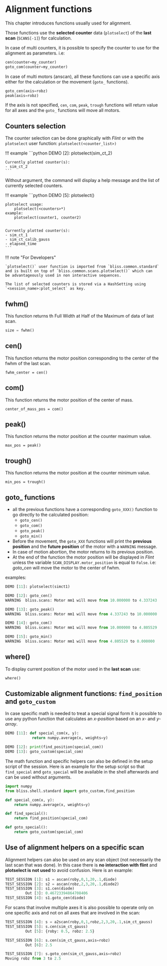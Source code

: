 # Alignment functions

This chapter introduces functions usually used for alignment.

Those functions use the **selected counter** data (`plotselect`) of the **last
scan** (`SCANS[-1]`) for calculation.

In case of multi counters, it is possible to specify the counter to use
for the alignment as parameters. i.e:

```python
cen(counter=my_counter)
goto_com(counter=my_counter)
```

In case of multi motors (anscan), all these functions can use a specific
axis either for the calculation or the movement (`goto_` functions).

```python
goto_cen(axis=robz)
peak(axis=robz)
```

If the axis is not specified, `cen`, `com`, `peak`, `trough` functions will return value for
all axes and the `goto_` functions will move all motors.

## Counters selection

The counter selection can be done graphically with *Flint* or with the
`plotselect` user function: `plotselect(<counter_list>)`


!!! example
    ```python
    DEMO [2]: plotselect(sim_ct_2)
    
    Currently plotted counter(s):
    - sim_ct_2
    ```

Without argument, the command will display a help message and the list of
currently selected counters.

!!! example
    ```python
    DEMO [5]: plotselect()
    
    plotselect usage:
        plotselect(<counters>*)
    example:
        plotselect(counter1, counter2)
    
    
    Currently plotted counter(s):
    - sim_ct_1
    - sim_ct_calib_gauss
    - elapsed_time
    ```


!!! note "For Developers"

    `plotselect()` user function is imported from `bliss.common.standard`
    and is built on top of `bliss.common.scans.plotselect()` which can
    be advantageously used in non interactive sequences.
    
    The list of selected counters is stored via a HashSetting using
    `<session_name>:plot_select` as key.

## fwhm()

This function returns th Full Width at Half of the Maximum of data of last scan.

```python
size = fwhm()
```

## cen()

This function returns the motor position corresponding to the center of the fwhm
of the last scan.
```
fwhm_center = cen()
```

## com()

This function returns the motor position of the center of mass.
```
center_of_mass_pos = com()
```

## peak()

This function returns the motor position at the counter maximum value.
```
max_pos = peak()
```

## trough()

This function returns the motor position at the counter minimum value.
```
min_pos = trough()
```

## goto_ functions

* all the previous functions have a corresponding `goto_XXX()` function
to go directly to the calculated position:
    * `goto_cen()`
    * `goto_com()`
    * `goto_peak()`
    * `goto_min()`
* Before the movement, the `goto_XXX` functions will print the **previous position** and
the **future position** of the motor with a `WARNING` message.
* In case of motion abortion, the motor returns to its previous
position.
* At the end of the function the motor position will be displayed in
*Flint* unless the variable `SCAN_DISPLAY.motor_position` is equal
to `False`.  i.e: *goto_cen* will move the motor to the center of
fwhm.


examples:
```python
DEMO [11]: plotselect(simct1)

DEMO [12]: goto_cen()
WARNING  bliss.scans: Motor mm1 will move from 10.000000 to 4.337243

DEMO [13]: goto_peak()
WARNING  bliss.scans: Motor mm1 will move from 4.337243 to 10.000000

DEMO [14]: goto_com()
WARNING  bliss.scans: Motor mm1 will move from 10.000000 to 4.805529

DEMO [15]: goto_min()
WARNING  bliss.scans: Motor mm1 will move from 4.805529 to 0.000000

```

## where()

To display current position of the motor used in the **last scan** use:
```python
where()
```

## Customizable alignment functions: `find_position` and `goto_custom`

In case specific math is needed to treat a special signal form it is
possible to use any python function that calculates an *x-position* based
on an *x-* and *y-array*.

```python
DEMO [11]: def special_com(x, y):
            return numpy.average(x, weights=y)

DEMO [12]: print(find_position(special_com))
DEMO [13]: goto_custom(special_com)
```

The math function and specific helpers can also be defined in the
setup script of the session. Here is an example for the setup script
so that `find_special` and `goto_special` will be available in the shell 
afterwards and can be used without arguments.

```python
import numpy
from bliss.shell.standard import goto_custom,find_position

def special_com(x, y):
    return numpy.average(x, weights=y)

def find_special():
    return find_position(special_com)

def goto_special():
    return goto_custom(special_com)
```


## Use of alignment helpers on a specific scan

Alignment helpers can also be used on any scan object (not necessarily the
last scan that was done). In this case there is **no interaction with flint** 
and **plotselect is not used** to avoid confusion. Here is an example:

```python
TEST_SESSION [1]: s1 = ascan(roby,0,1,20,.1,diode)
TEST_SESSION [2]: s2 = ascan(robz,2,3,20,.1,diode2)
TEST_SESSION [3]: s1.cen(diode)
         Out [3]: 0.46723394864708406
TEST_SESSION [4]: s1.goto_cen(diode)
```

For scans that involve multiple axes it is also possible to operate only
on one specific axis and not on all axes that are involved in the scan:

```python
TEST_SESSION [4]: s = a2scan(roby,0,1,robz,2,3,20,.1,sim_ct_gauss)
TEST_SESSION [5]: s.cen(sim_ct_gauss)
         Out [5]: {roby: 0.5, robz: 2.5}

TEST_SESSION [6]: s.cen(sim_ct_gauss,axis=robz)
         Out [6]: 2.5

TEST_SESSION [7]: s.goto_cen(sim_ct_gauss,axis=robz)
Moving robz from 3 to 2.5
```
